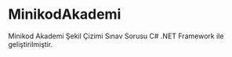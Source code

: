 # MinikodAkademi
Minikod Akademi Şekil Çizimi Sınav Sorusu 
C# .NET Framework ile geliştirilmiştir.
